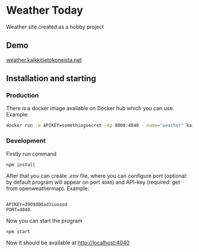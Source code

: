 # Weather Today

Weather site created as a hobby project

## Demo

[weather.kaikkitietokoneista.net](https://weather.kaikkitietokoneista.net)

## Installation and starting

### Production

There is a docker image available on Docker hub which you can use. Example:

```bash
docker run -e APIKEY=somethingsecret -dp 8008:4040 --name="weather" kaikkitietokoneista/weather-today 
```

### Development

Firstly run command
```bash
npm install
```

After that you can create _.env_ file, where you can configure port (optional: by default program will appear on port `4040`) and API-key (required: get from openweathermap). Example: 

```env

APIKEY=3909dDOad3iuoasd
PORT=4040

```

Now you can start the program

```
npm start
```

Now it should be available at [http://localhost:4040](http://localhost:4040)
